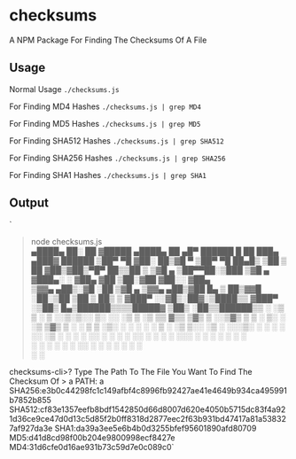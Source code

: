 # checksums
A NPM Package For Finding The Checksums Of A File

## Usage 
Normal Usage `./checksums.js`

For Finding MD4 Hashes `./checksums.js | grep MD4`

For Finding MD5 Hashes `./checksums.js | grep MD5`

For Finding SHA512 Hashes `./checksums.js | grep SHA512`

For Finding SHA256 Hashes `./checksums.js | grep SHA256`

For Finding SHA1 Hashes `./checksums.js | grep SHA1`

## Output


`
> node checksums.js                                                                                                                     
 ▄████▄   ██░ ██ ▓█████  ▄████▄   ██ ▄█▀  ██████  █    ██  ███▄ ▄███▓  ██████ 
▒██▀ ▀█  ▓██░ ██▒▓█   ▀ ▒██▀ ▀█   ██▄█▒ ▒██    ▒  ██  ▓██▒▓██▒▀█▀ ██▒▒██    ▒ 
▒▓█    ▄ ▒██▀▀██░▒███   ▒▓█    ▄ ▓███▄░ ░ ▓██▄   ▓██  ▒██░▓██    ▓██░░ ▓██▄   
▒▓▓▄ ▄██▒░▓█ ░██ ▒▓█  ▄ ▒▓▓▄ ▄██▒▓██ █▄   ▒   ██▒▓▓█  ░██░▒██    ▒██   ▒   ██▒
▒ ▓███▀ ░░▓█▒░██▓░▒████▒▒ ▓███▀ ░▒██▒ █▄▒██████▒▒▒▒█████▓ ▒██▒   ░██▒▒██████▒▒
░ ░▒ ▒  ░ ▒ ░░▒░▒░░ ▒░ ░░ ░▒ ▒  ░▒ ▒▒ ▓▒▒ ▒▓▒ ▒ ░░▒▓▒ ▒ ▒ ░ ▒░   ░  ░▒ ▒▓▒ ▒ ░
  ░  ▒    ▒ ░▒░ ░ ░ ░  ░  ░  ▒   ░ ░▒ ▒░░ ░▒  ░ ░░░▒░ ░ ░ ░  ░      ░░ ░▒  ░ ░
░         ░  ░░ ░   ░   ░        ░ ░░ ░ ░  ░  ░   ░░░ ░ ░ ░      ░   ░  ░  ░  
░ ░       ░  ░  ░   ░  ░░ ░      ░  ░         ░     ░            ░         ░  
░   ░                                                     

checksums-cli>? Type The Path To The File You Want To Find The Checksum Of > a
PATH: a
SHA256:e3b0c44298fc1c149afbf4c8996fb92427ae41e4649b934ca495991b7852b855
SHA512:cf83e1357eefb8bdf1542850d66d8007d620e4050b5715dc83f4a921d36ce9ce47d0d13c5d85f2b0ff8318d2877eec2f63b931bd47417a81a538327af927da3e
SHA1:da39a3ee5e6b4b0d3255bfef95601890afd80709
MD5:d41d8cd98f00b204e9800998ecf8427e
MD4:31d6cfe0d16ae931b73c59d7e0c089c0`
